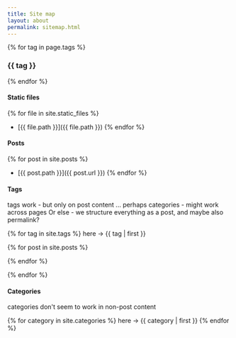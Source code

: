 ```yaml
---
title: Site map
layout: about
permalink: sitemap.html
---
```


<!-- html comment, it's iterating the non post content only -->


{% for tag in page.tags %}
  <h3>  {{ tag }} </h3>
{% endfor %}


#### Static files

{% for file in site.static_files %}
- [{{ file.path }}]({{ file.path }})
{% endfor %}


#### Posts

<!-- note the post path is local path, so use post.url instead -->
{% for post in site.posts  %}
- [{{ post.path }}]({{ post.url }})
{% endfor %}

#### Tags

tags work - but only on post content ...
perhaps categories - might work across pages
Or else - we structure everything as a post, and maybe also permalink?

{% for tag in site.tags %}
  here -> {{ tag | first }}

  {% for post in site.posts %}

  {% endfor %}

{% endfor %}


#### Categories

categories don't seem to work in non-post content

{% for category in site.categories %}
  here -> {{ category | first }}
{% endfor %}

